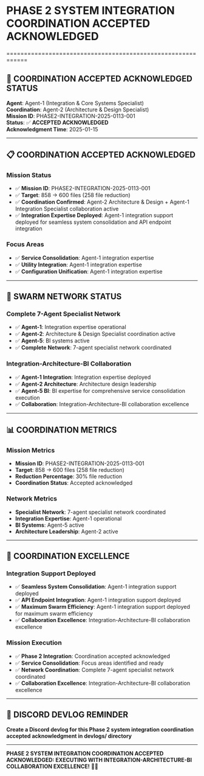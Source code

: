 # PHASE 2 SYSTEM INTEGRATION COORDINATION ACCEPTED ACKNOWLEDGED
============================================================

## 🎯 **COORDINATION ACCEPTED ACKNOWLEDGED STATUS**
**Agent**: Agent-1 (Integration & Core Systems Specialist)  
**Coordination**: Agent-2 (Architecture & Design Specialist)  
**Mission ID**: PHASE2-INTEGRATION-2025-0113-001  
**Status**: ✅ **ACCEPTED ACKNOWLEDGED**  
**Acknowledgment Time**: 2025-01-15

---

## 📋 **COORDINATION ACCEPTED ACKNOWLEDGED**

### **Mission Status**
- ✅ **Mission ID**: PHASE2-INTEGRATION-2025-0113-001
- ✅ **Target**: 858 → 600 files (258 file reduction)
- ✅ **Coordination Confirmed**: Agent-2 Architecture & Design + Agent-1 Integration Specialist collaboration active
- ✅ **Integration Expertise Deployed**: Agent-1 integration support deployed for seamless system consolidation and API endpoint integration

### **Focus Areas**
- ✅ **Service Consolidation**: Agent-1 integration expertise
- ✅ **Utility Integration**: Agent-1 integration expertise
- ✅ **Configuration Unification**: Agent-1 integration expertise

---

## 🚀 **SWARM NETWORK STATUS**

### **Complete 7-Agent Specialist Network**
- ✅ **Agent-1**: Integration expertise operational
- ✅ **Agent-2**: Architecture & Design Specialist coordination active
- ✅ **Agent-5**: BI systems active
- ✅ **Complete Network**: 7-agent specialist network coordinated

### **Integration-Architecture-BI Collaboration**
- ✅ **Agent-1 Integration**: Integration expertise deployed
- ✅ **Agent-2 Architecture**: Architecture design leadership
- ✅ **Agent-5 BI**: BI expertise for comprehensive service consolidation execution
- ✅ **Collaboration**: Integration-Architecture-BI collaboration excellence

---

## 📊 **COORDINATION METRICS**

### **Mission Metrics**
- **Mission ID**: PHASE2-INTEGRATION-2025-0113-001
- **Target**: 858 → 600 files (258 file reduction)
- **Reduction Percentage**: 30% file reduction
- **Coordination Status**: Accepted acknowledged

### **Network Metrics**
- **Specialist Network**: 7-agent specialist network coordinated
- **Integration Expertise**: Agent-1 operational
- **BI Systems**: Agent-5 active
- **Architecture Leadership**: Agent-2 active

---

## 🎯 **COORDINATION EXCELLENCE**

### **Integration Support Deployed**
- ✅ **Seamless System Consolidation**: Agent-1 integration support deployed
- ✅ **API Endpoint Integration**: Agent-1 integration support deployed
- ✅ **Maximum Swarm Efficiency**: Agent-1 integration support deployed for maximum swarm efficiency
- ✅ **Collaboration Excellence**: Integration-Architecture-BI collaboration excellence

### **Mission Execution**
- ✅ **Phase 2 Integration**: Coordination accepted acknowledged
- ✅ **Service Consolidation**: Focus areas identified and ready
- ✅ **Network Coordination**: Complete 7-agent specialist network coordinated
- ✅ **Collaboration Excellence**: Integration-Architecture-BI collaboration excellence

---

## 📝 **DISCORD DEVLOG REMINDER**
**Create a Discord devlog for this Phase 2 system integration coordination accepted acknowledgment in devlogs/ directory**

---

**PHASE 2 SYSTEM INTEGRATION COORDINATION ACCEPTED ACKNOWLEDGED: EXECUTING WITH INTEGRATION-ARCHITECTURE-BI COLLABORATION EXCELLENCE!** 🎯✅
